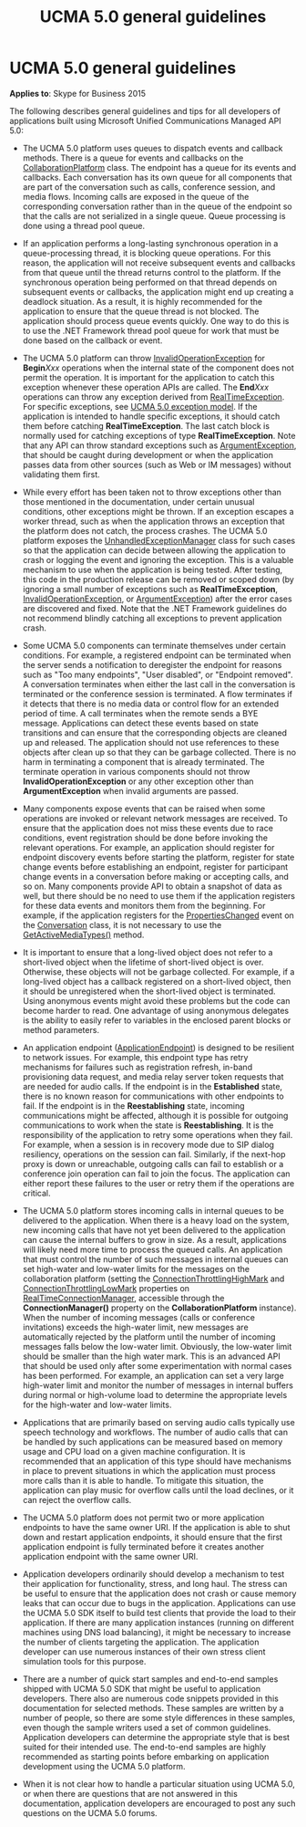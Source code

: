 ﻿---
title: UCMA 5.0 general guidelines
TOCTitle: General guidelines
ms:assetid: 8d83bdc8-7169-42bf-8c5b-38016ee9d2b5
ms:mtpsurl: https://msdn.microsoft.com/en-us/library/Dn466083(v=office.16)
ms:contentKeyID: 65240028
ms.date: 07/27/2015
mtps_version: v=office.16
---

# UCMA 5.0 general guidelines


**Applies to**: Skype for Business 2015

The following describes general guidelines and tips for all developers of applications built using Microsoft Unified Communications Managed API 5.0:

  - The UCMA 5.0 platform uses queues to dispatch events and callback methods. There is a queue for events and callbacks on the [CollaborationPlatform](https://msdn.microsoft.com/en-us/library/hh385176\(v=office.16\)) class. The endpoint has a queue for its events and callbacks. Each conversation has its own queue for all components that are part of the conversation such as calls, conference session, and media flows. Incoming calls are exposed in the queue of the corresponding conversation rather than in the queue of the endpoint so that the calls are not serialized in a single queue. Queue processing is done using a thread pool queue.

  - If an application performs a long-lasting synchronous operation in a queue-processing thread, it is blocking queue operations. For this reason, the application will not receive subsequent events and callbacks from that queue until the thread returns control to the platform. If the synchronous operation being performed on that thread depends on subsequent events or callbacks, the application might end up creating a deadlock situation. As a result, it is highly recommended for the application to ensure that the queue thread is not blocked. The application should process queue events quickly. One way to do this is to use the .NET Framework thread pool queue for work that must be done based on the callback or event.

  - The UCMA 5.0 platform can throw [InvalidOperationException](https://msdn.microsoft.com/en-us/library/2asft85a) for **Begin***Xxx* operations when the internal state of the component does not permit the operation. It is important for the application to catch this exception whenever these operation APIs are called. The **End***Xxx* operations can throw any exception derived from [RealTimeException](https://msdn.microsoft.com/en-us/library/hh385103\(v=office.16\)). For specific exceptions, see [UCMA 5.0 exception model](ucma-5-0-exception-model.md). If the application is intended to handle specific exceptions, it should catch them before catching **RealTimeException**. The last catch block is normally used for catching exceptions of type **RealTimeException**. Note that any API can throw standard exceptions such as [ArgumentException](https://msdn.microsoft.com/en-us/library/3w1b3114), that should be caught during development or when the application passes data from other sources (such as Web or IM messages) without validating them first.

  - While every effort has been taken not to throw exceptions other than those mentioned in the documentation, under certain unusual conditions, other exceptions might be thrown. If an exception escapes a worker thread, such as when the application throws an exception that the platform does not catch, the process crashes. The UCMA 5.0 platform exposes the [UnhandledExceptionManager](https://msdn.microsoft.com/en-us/library/hh348981\(v=office.16\)) class for such cases so that the application can decide between allowing the application to crash or logging the event and ignoring the exception. This is a valuable mechanism to use when the application is being tested. After testing, this code in the production release can be removed or scoped down (by ignoring a small number of exceptions such as **RealTimeException**, [InvalidOperationException](https://msdn.microsoft.com/en-us/library/2asft85a), or [ArgumentException](https://msdn.microsoft.com/en-us/library/3w1b3114)) after the error cases are discovered and fixed. Note that the .NET Framework guidelines do not recommend blindly catching all exceptions to prevent application crash.

  - Some UCMA 5.0 components can terminate themselves under certain conditions. For example, a registered endpoint can be terminated when the server sends a notification to deregister the endpoint for reasons such as "Too many endpoints", "User disabled", or "Endpoint removed". A conversation terminates when either the last call in the conversation is terminated or the conference session is terminated. A flow terminates if it detects that there is no media data or control flow for an extended period of time. A call terminates when the remote sends a BYE message. Applications can detect these events based on state transitions and can ensure that the corresponding objects are cleaned up and released. The application should not use references to these objects after clean up so that they can be garbage collected. There is no harm in terminating a component that is already terminated. The terminate operation in various components should not throw **InvalidOperationException** or any other exception other than **ArgumentException** when invalid arguments are passed.

  - Many components expose events that can be raised when some operations are invoked or relevant network messages are received. To ensure that the application does not miss these events due to race conditions, event registration should be done before invoking the relevant operations. For example, an application should register for endpoint discovery events before starting the platform, register for state change events before establishing an endpoint, register for participant change events in a conversation before making or accepting calls, and so on. Many components provide API to obtain a snapshot of data as well, but there should be no need to use them if the application registers for these data events and monitors them from the beginning. For example, if the application registers for the [PropertiesChanged](https://msdn.microsoft.com/en-us/library/hh384248\(v=office.16\)) event on the [Conversation](https://msdn.microsoft.com/en-us/library/hh349224\(v=office.16\)) class, it is not necessary to use the [GetActiveMediaTypes()](https://msdn.microsoft.com/en-us/library/hh350114\(v=office.16\)) method.

  - It is important to ensure that a long-lived object does not refer to a short-lived object when the lifetime of short-lived object is over. Otherwise, these objects will not be garbage collected. For example, if a long-lived object has a callback registered on a short-lived object, then it should be unregistered when the short-lived object is terminated. Using anonymous events might avoid these problems but the code can become harder to read. One advantage of using anonymous delegates is the ability to easily refer to variables in the enclosed parent blocks or method parameters.

  - An application endpoint ([ApplicationEndpoint](https://msdn.microsoft.com/en-us/library/hh384825\(v=office.16\))) is designed to be resilient to network issues. For example, this endpoint type has retry mechanisms for failures such as registration refresh, in-band provisioning data request, and media relay server token requests that are needed for audio calls. If the endpoint is in the **Established** state, there is no known reason for communications with other endpoints to fail. If the endpoint is in the **Reestablishing** state, incoming communications might be affected, although it is possible for outgoing communications to work when the state is **Reestablishing**. It is the responsibility of the application to retry some operations when they fail. For example, when a session is in recovery mode due to SIP dialog resiliency, operations on the session can fail. Similarly, if the next-hop proxy is down or unreachable, outgoing calls can fail to establish or a conference join operation can fail to join the focus. The application can either report these failures to the user or retry them if the operations are critical.

  - The UCMA 5.0 platform stores incoming calls in internal queues to be delivered to the application. When there is a heavy load on the system, new incoming calls that have not yet been delivered to the application can cause the internal buffers to grow in size. As a result, applications will likely need more time to process the queued calls. An application that must control the number of such messages in internal queues can set high-water and low-water limits for the messages on the collaboration platform (setting the [ConnectionThrottlingHighMark](https://msdn.microsoft.com/en-us/library/hh349079\(v=office.16\)) and [ConnectionThrottlingLowMark](https://msdn.microsoft.com/en-us/library/hh383720\(v=office.16\)) properties on [RealTimeConnectionManager](https://msdn.microsoft.com/en-us/library/hh382456\(v=office.16\)), accessible through the **ConnectionManager()** property on the **CollaborationPlatform** instance). When the number of incoming messages (calls or conference invitations) exceeds the high-water limit, new messages are automatically rejected by the platform until the number of incoming messages falls below the low-water limit. Obviously, the low-water limit should be smaller than the high water mark. This is an advanced API that should be used only after some experimentation with normal cases has been performed. For example, an application can set a very large high-water limit and monitor the number of messages in internal buffers during normal or high-volume load to determine the appropriate levels for the high-water and low-water limits.

  - Applications that are primarily based on serving audio calls typically use speech technology and workflows. The number of audio calls that can be handled by such applications can be measured based on memory usage and CPU load on a given machine configuration. It is recommended that an application of this type should have mechanisms in place to prevent situations in which the application must process more calls than it is able to handle. To mitigate this situation, the application can play music for overflow calls until the load declines, or it can reject the overflow calls.

  - The UCMA 5.0 platform does not permit two or more application endpoints to have the same owner URI. If the application is able to shut down and restart application endpoints, it should ensure that the first application endpoint is fully terminated before it creates another application endpoint with the same owner URI.

  - Application developers ordinarily should develop a mechanism to test their application for functionality, stress, and long haul. The stress can be useful to ensure that the application does not crash or cause memory leaks that can occur due to bugs in the application. Applications can use the UCMA 5.0 SDK itself to build test clients that provide the load to their application. If there are many application instances (running on different machines using DNS load balancing), it might be necessary to increase the number of clients targeting the application. The application developer can use numerous instances of their own stress client simulation tools for this purpose.

  - There are a number of quick start samples and end-to-end samples shipped with UCMA 5.0 SDK that might be useful to application developers. There also are numerous code snippets provided in this documentation for selected methods. These samples are written by a number of people, so there are some style differences in these samples, even though the sample writers used a set of common guidelines. Application developers can determine the appropriate style that is best suited for their intended use. The end-to-end samples are highly recommended as starting points before embarking on application development using the UCMA 5.0 platform.

  - When it is not clear how to handle a particular situation using UCMA 5.0, or when there are questions that are not answered in this documentation, application developers are encouraged to post any such questions on the UCMA 5.0 forums.

